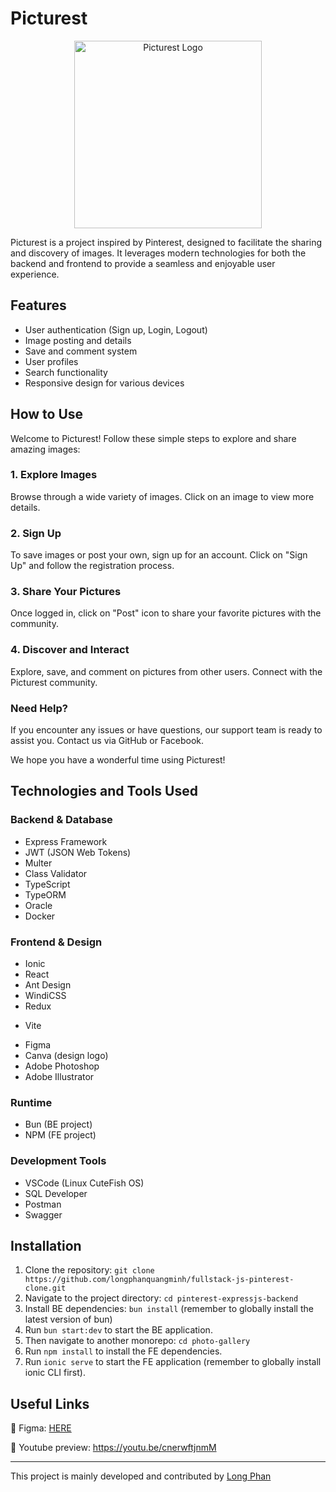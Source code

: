 # Picturest

<p align="center">
  <img src="https://media.discordapp.net/attachments/1026660684739653674/1189943300061397082/picturest_logo.png" alt="Picturest Logo" width="300" height="300">
</p>

Picturest is a project inspired by Pinterest, designed to facilitate the sharing and discovery of images. It leverages modern technologies for both the backend and frontend to provide a seamless and enjoyable user experience.

## Features

- User authentication (Sign up, Login, Logout)
- Image posting and details
- Save and comment system
- User profiles
- Search functionality
- Responsive design for various devices

## How to Use

Welcome to Picturest! Follow these simple steps to explore and share amazing images:

<!-- ### 1. Visit Our Website

Navigate to our website at [HERE](https://your-picturest-website-url).

### 2. Explore Images

Browse through a wide variety of images. Click on an image to view more details.

### 3. Sign Up

To save images or post your own, sign up for an account. Click on "Sign Up" and follow the registration process.

### 4. Share Your Pictures

Once logged in, click on "Post" icon to share your favorite pictures with the community.

### 5. Discover and Interact

Explore, save, and comment on pictures from other users. Connect with the Picturest community. -->

### 1. Explore Images

Browse through a wide variety of images. Click on an image to view more details.

### 2. Sign Up

To save images or post your own, sign up for an account. Click on "Sign Up" and follow the registration process.

### 3. Share Your Pictures

Once logged in, click on "Post" icon to share your favorite pictures with the community.

### 4. Discover and Interact

Explore, save, and comment on pictures from other users. Connect with the Picturest community.

### Need Help?

If you encounter any issues or have questions, our support team is ready to assist you. Contact us via GitHub or Facebook.

We hope you have a wonderful time using Picturest!

## Technologies and Tools Used

### Backend & Database

- Express Framework
- JWT (JSON Web Tokens)
- Multer
- Class Validator
- TypeScript
- TypeORM
- Oracle
- Docker

### Frontend & Design

- Ionic
- React
- Ant Design
- WindiCSS
- Redux
<!-- - Orval -->
- Vite
<!-- - TinyMCE (experiment) -->
- Figma
- Canva (design logo)
- Adobe Photoshop
- Adobe Illustrator

### Runtime

- Bun (BE project)
- NPM (FE project)

### Development Tools

- VSCode (Linux CuteFish OS)
- SQL Developer
- Postman
- Swagger

## Installation

1. Clone the repository: `git clone https://github.com/longphanquangminh/fullstack-js-pinterest-clone.git`
2. Navigate to the project directory: `cd pinterest-expressjs-backend`
3. Install BE dependencies: `bun install` (remember to globally install the latest version of bun)
4. Run `bun start:dev` to start the BE application.
5. Then navigate to another monorepo: `cd photo-gallery`
6. Run `npm install` to install the FE dependencies.
7. Run `ionic serve` to start the FE application (remember to globally install ionic CLI first).

<!-- ## Configuration

1. Create a `.env` file in the root directory.
2. Add the following environment variables:

   ```env
   VITE_TOKEN_CYBERSOFT=your_cybersoft_course_token_(not_expired)
   VITE_MAP_API_KEY=your_basic_map_api_key_(contact_us_if_needed)
   ``` -->

## Useful Links

🌟 Figma: [HERE](<https://www.figma.com/file/dpyHJIJI8KRcLngmLDDibm/Capstone-express-ORM-(pinterest)?type=design&node-id=3-38&mode=design&t=UXODNVH5ZlNUynit-0>)

🌟 Youtube preview: https://youtu.be/cnerwftjnmM

---

This project is mainly developed and contributed by [Long Phan](https://github.com/longphanquangminh)

